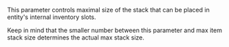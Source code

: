 This parameter controls maximal size of the stack that can be placed in entity's internal inventory slots.

Keep in mind that the smaller number between this parameter and max item stack size determines the actual max stack size.